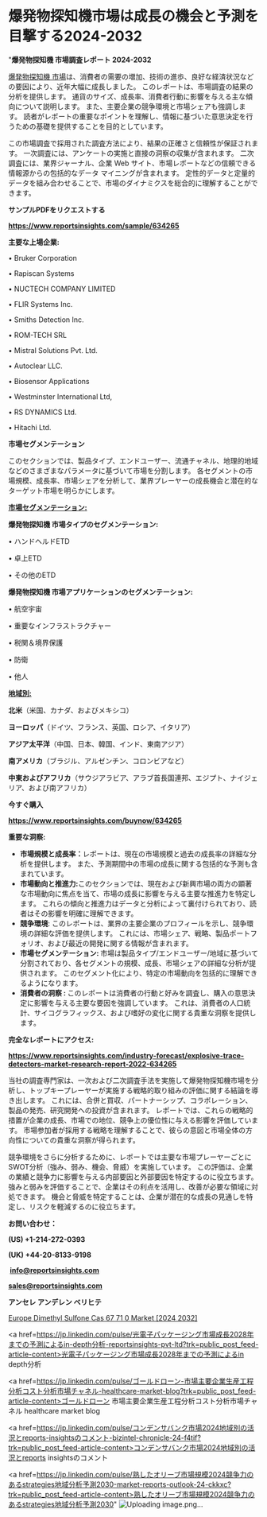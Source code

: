 # 爆発物探知機市場は成長の機会と予測を目撃する2024-2032

"<strong>爆発物探知機 市場調査レポート 2024-2032</strong>

<a href=https://www.reportsinsights.com/sample/634265>爆発物探知機 市場</a>は、消費者の需要の増加、技術の進歩、良好な経済状況などの要因により、近年大幅に成長しました。 このレポートは、市場調査の結果の分析を提供します。 通貨のサイズ、成長率、消費者行動に影響を与える主な傾向について説明します。 また、主要企業の競争環境と市場シェアも強調します。 読者がレポートの重要なポイントを理解し、情報に基づいた意思決定を行うための基礎を提供することを目的としています。

この市場調査で採用された調査方法により、結果の正確さと信頼性が保証されます。 一次調査には、アンケートの実施と直接の洞察の収集が含まれます。 二次調査には、業界ジャーナル、企業 Web サイト、市場レポートなどの信頼できる情報源からの包括的なデータ マイニングが含まれます。 定性的データと定量的データを組み合わせることで、市場のダイナミクスを総合的に理解することができます。

<strong><b>サンプルPDFをリクエストする</b></strong>

<a href=https://www.reportsinsights.com/sample/634265><strong><u>https://www.reportsinsights.com/sample/634265</u></strong></a>

<strong>主要な上場企業:</strong>

• Bruker Corporation

• Rapiscan Systems

• NUCTECH COMPANY LIMITED

• FLIR Systems Inc.

• Smiths Detection Inc.

• ROM-TECH SRL

• Mistral Solutions Pvt. Ltd.

• Autoclear LLC.

• Biosensor Applications

• Westminster International Ltd,

• RS DYNAMICS Ltd.

• Hitachi Ltd.

<strong>市場セグメンテーション</strong>

このセクションでは、製品タイプ、エンドユーザー、流通チャネル、地理的地域などのさまざまなパラメータに基づいて市場を分割します。 各セグメントの市場規模、成長率、市場シェアを分析して、業界プレーヤーの成長機会と潜在的なターゲット市場を明らかにします。

<strong><u>市場セグメンテーション</u></strong><strong><u>:</u></strong>

<strong>爆発物探知機 市場タイプのセグメンテーション:</strong>

• ハンドヘルドETD

• 卓上ETD

• その他のETD

<strong>爆発物探知機 市場アプリケーションのセグメンテーション:</strong>

• 航空宇宙

• 重要なインフラストラクチャー

• 税関＆境界保護

• 防衛

• 他人

<strong><u>地域別</u></strong><strong><u>:</u></strong>

<strong>北米</strong>（米国、カナダ、およびメキシコ）

<strong>ヨーロッパ</strong>（ドイツ、フランス、英国、ロシア、イタリア）

<strong>アジア太平洋</strong>（中国、日本、韓国、インド、東南アジア）

<strong>南アメリカ</strong>（ブラジル、アルゼンチン、コロンビアなど）

<strong>中東およびアフリカ</strong>（サウジアラビア、アラブ首長国連邦、エジプト、ナイジェリア、および南アフリカ）

<strong>今すぐ購入</strong>

<a href=https://www.reportsinsights.com/buynow/634265><strong><u>https://www.reportsinsights.com/buynow/634265</u></strong></a>

<strong>重要な洞察:</strong>
<ul>
  <li><strong>市場規模と成長率：</strong>レポートは、現在の市場規模と過去の成長率の詳細な分析を提供します。 また、予測期間中の市場の成長に関する包括的な予測も含まれています。</li>
  <li><strong>市場動向と推進力:</strong>このセクションでは、現在および新興市場の両方の顕著な市場動向に焦点を当て、市場の成長に影響を与える主要な推進力を特定します。 これらの傾向と推進力はデータと分析によって裏付けられており、読者はその影響を明確に理解できます。</li>
  <li><strong>競争環境</strong>: このレポートは、業界の主要企業のプロフィールを示し、競争環境の詳細な評価を提供します。 これには、市場シェア、戦略、製品ポートフォリオ、および最近の開発に関する情報が含まれます。</li>
  <li><strong>市場セグメンテーション: </strong>市場は製品タイプ/エンドユーザー/地域に基づいて分割されており、各セグメントの規模、成長、市場シェアの詳細な分析が提供されます。 このセグメント化により、特定の市場動向を包括的に理解できるようになります。</li>
  <li><strong>消費者の洞察 : </strong>このレポートは消費者の行動と好みを調査し、購入の意思決定に影響を与える主要な要因を強調しています。 これは、消費者の人口統計、サイコグラフィックス、および嗜好の変化に関する貴重な洞察を提供します。</li>
</ul>
<strong>完全なレポートにアクセス:</strong>

<a href=https://www.reportsinsights.com/industry-forecast/explosive-trace-detectors-market-research-report-2022-634265><strong><u><b>https://www.reportsinsights.com/industry-forecast/explosive-trace-detectors-market-research-report-2022-634265</b></u></strong></a>

当社の調査専門家は、一次および二次調査手法を実施して爆発物探知機市場を分析し、トップキープレーヤーが実施する戦略的取り組みの評価に関する結論を導き出します。 これには、合併と買収、パートナーシップ、コラボレーション、製品の発売、研究開発への投資が含まれます。 レポートでは、これらの戦略的措置が企業の成長、市場での地位、競争上の優位性に与える影響を評価しています。 市場参加者が採用する戦略を理解することで、彼らの意図と市場全体の方向性についての貴重な洞察が得られます。

競争環境をさらに分析するために、レポートでは主要な市場プレーヤーごとにSWOT分析（強み、弱み、機会、脅威）を実施しています。 この評価は、企業の業績と競争力に影響を与える内部要因と外部要因を特定するのに役立ちます。 強みと弱みを評価することで、企業はその利点を活用し、改善が必要な領域に対処できます。 機会と脅威を特定することは、企業が潜在的な成長の見通しを特定し、リスクを軽減するのに役立ちます。

<strong>お問い合わせ：</strong>

<strong>(US) +1-214-272-0393</strong>

<strong>(UK) +44-20-8133-9198</strong>

<strong> </strong><a href=info@reportsinsights.com><strong><u>info@reportsinsights.com</u></strong></a>

<a href=sales@reportsinsights.com><strong><u>sales@reportsinsights.com</u></strong></a>

<strong>アンセレ アンデレン ベリヒテ</strong>

<a href=https://www.linkedin.com/pulse/europe-dimethyl-sulfone-cas-67-71-0-markets-analysis-vtqbf/>Europe Dimethyl Sulfone Cas 67 71 0 Market [2024 2032]</a>

<a href=https://jp.linkedin.com/pulse/光電子パッケージング市場成長2028年までの予測によるin-depth分析-reportsinsights-pvt-ltd?trk=public_post_feed-article-content>光電子パッケージング市場成長2028年までの予測によるin depth分析</a>

<a href=https://jp.linkedin.com/pulse/ゴールドローン-市場主要企業生産工程分析コスト分析市場チャネル-healthcare-market-blog?trk=public_post_feed-article-content>ゴールドローン 市場主要企業生産工程分析コスト分析市場チャネル healthcare market blog</a>

<a href=https://jp.linkedin.com/pulse/コンデンサバンク市場2024地域別の活況とreports-insightsのコメント-bizintel-chronicle-24-f4tif?trk=public_post_feed-article-content>コンデンサバンク市場2024地域別の活況とreports insightsのコメント</a>

<a href=https://jp.linkedin.com/pulse/熟したオリーブ市場規模2024競争力のあるstrategies地域分析予測2030-market-reports-outlook-24-ckkxc?trk=public_post_feed-article-content>熟したオリーブ市場規模2024競争力のあるstrategies地域分析予測2030</a>"
![Uploading image.png…]()
